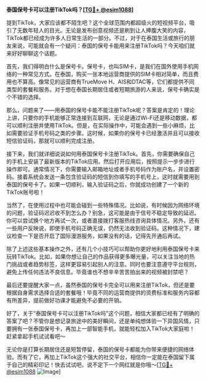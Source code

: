 **泰国保号卡可以注册TikTok吗？[[TG💪+ @esim1088](https://t.me/s/esim1088)]**

提到TikTok，大家应该都不陌生吧？这个全球范围内都超级火的短视频平台，吸引了无数年轻人的目光。无论是发布创意视频还是刷到让人捧腹大笑的内容，TikTok都已经成为许多人日常生活的一部分。不过，对于在泰国生活或旅行的朋友来说，可能就会有一个疑问：泰国的保号卡能用来注册TikTok吗？今天咱们就来好好聊聊这个话题。

首先，我们得明白什么是保号卡。保号卡，也叫SIM卡，是我们在国外使用手机网络的一种常见方式。在泰国，购买一张本地运营商提供的SIM卡相对简单，而且费用也不算高。像常见的运营商有TrueMove H、AIS和DTAC等，它们都提供不同类型的套餐和服务。对于想在泰国长期居住或者短期旅游的人来说，保号卡确实是个不错的选择。

那么，问题来了——用泰国的保号卡能不能注册TikTok呢？答案是肯定的！理论上讲，只要你的手机能够正常连接到互联网，无论是通过Wi-Fi还是移动数据，都可以顺利注册并使用TikTok。但是，在实际操作中，可能会遇到一些小麻烦，比如需要验证手机号码之类的步骤。这时候，如果你的保号卡已经激活并且可以接收短信验证码，那就可以顺利完成注册。

接下来，我们就详细说说如何用泰国保号卡注册TikTok。首先，你需要确保自己的手机上安装了最新版本的TikTok应用。然后打开应用后，按照提示一步步进行操作即可。通常情况下，你需要输入邮箱地址或者手机号码作为账户名，并设置密码。接着系统会发送一条包含验证码的短信到你填写的手机号上，这时就需要用到泰国的保号卡了。如果一切顺利，输入验证码之后，你就成功创建了一个新的TikTok账号啦！

当然了，在使用过程中也可能会碰到一些特殊情况。比如说，有时候因为网络环境的问题，验证码迟迟收不到怎么办？别急，这可能是由于信号不稳定导致的延迟。你可以尝试换个地方再试一次，或者直接拨打客服热线咨询具体情况。另外，还有一些用户反映说，即使手机号码正确无误，仍然无法收到验证码。这种情况下，建议检查一下是否开启了国际漫游服务，如果没有的话，记得先开通后再试。

除了上述这些基本操作之外，还有几个小技巧可以帮助你更好地利用泰国保号卡来玩转TikTok。比如，如果你想让自己的作品获得更多曝光量，可以关注当地的热门挑战或者趋势标签，这样更容易引起别人的注意。同时也要注意遵守平台规则，避免上传任何违法不良信息。毕竟谁也不想辛辛苦苦拍出来的视频被封禁吧？

最后还要提醒大家一点，虽然泰国的保号卡完全可以用来注册TikTok，但还是要根据自身需求选择合适的套餐哦！毕竟不同的运营商提供的资费标准和服务内容都有所差异，提前做好功课才能避免不必要的开销。

好了，关于“泰国保号卡可以注册TikTok吗”这个问题，相信大家都已经有了明确的答案了吧？不管你是想记录旅途中的美好瞬间，还是单纯想体验一下异国风情，只要拥有一张泰国保号卡，再加上一部智能手机，就能轻松加入TikTok大家庭啦！赶紧拿起手机试试看吧～

无论你是打算长期居住还是短暂停留，泰国的保号卡都能为你带来便捷的网络体验。而有了它，再加上TikTok这个强大的社交平台，相信你一定能在泰国留下属于自己的精彩印记！快去试试吧，说不定下一个网红就是你哦～[[TG💪+ @esim1088](https://t.me/s/esim1088) ![Image](https://i.postimg.cc/4NQfJmqS/Snipaste-2025-05-13-00-14-12.png)]